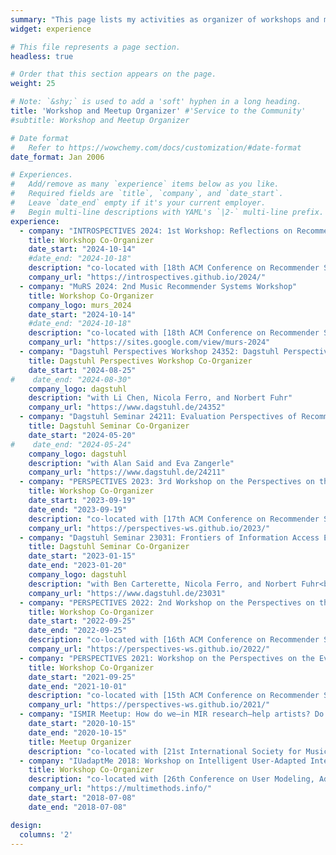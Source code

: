 ```yaml
---
summary: "This page lists my activities as organizer of workshops and meetups."  # Add a page description.
widget: experience

# This file represents a page section.
headless: true

# Order that this section appears on the page.
weight: 25

# Note: `&shy;` is used to add a 'soft' hyphen in a long heading.
title: 'Workshop and Meetup Organizer' #'Service to the Community'
#subtitle: Workshop and Meetup Organizer

# Date format
#   Refer to https://wowchemy.com/docs/customization/#date-format
date_format: Jan 2006

# Experiences.
#   Add/remove as many `experience` items below as you like.
#   Required fields are `title`, `company`, and `date_start`.
#   Leave `date_end` empty if it's your current employer.
#   Begin multi-line descriptions with YAML's `|2-` multi-line prefix.
experience:
  - company: "INTROSPECTIVES 2024: 1st Workshop: Reflections on Recommender Systems Past, Present, and Future"
    title: Workshop Co-Organizer
    date_start: "2024-10-14"
    #date_end: "2024-10-18"
    description: "co-located with [18th ACM Conference on Recommender Systems (RecSys 2024)](https://recsys.acm.org/recsys24/)<br><br>with Alan Said and Eva Zangerle"
    company_url: "https://introspectives.github.io/2024/"
  - company: "MuRS 2024: 2nd Music Recommender Systems Workshop"
    title: Workshop Co-Organizer
    company_logo: murs_2024
    date_start: "2024-10-14"
    #date_end: "2024-10-18"
    description: "co-located with [18th ACM Conference on Recommender Systems (RecSys 2024)](https://recsys.acm.org/recsys24/)<br><br>with Andrés Ferraro, Lorenzo Porcaro, and Peter Knees"
    company_url: "https://sites.google.com/view/murs-2024"
  - company: "Dagstuhl Perspectives Workshop 24352: Dagstuhl Perspectives Workshop: Conversational Agents: A Framework for Evaluation (CAFE)"
    title: Dagstuhl Perspectives Workshop Co-Organizer
    date_start: "2024-08-25"
#    date_end: "2024-08-30"
    company_logo: dagstuhl
    description: "with Li Chen, Nicola Ferro, and Norbert Fuhr"
    company_url: "https://www.dagstuhl.de/24352"
  - company: "Dagstuhl Seminar 24211: Evaluation Perspectives of Recommender Systems: Driving Research and Education"
    title: Dagstuhl Seminar Co-Organizer
    date_start: "2024-05-20"
#    date_end: "2024-05-24"
    company_logo: dagstuhl
    description: "with Alan Said and Eva Zangerle"
    company_url: "https://www.dagstuhl.de/24211"
  - company: "PERSPECTIVES 2023: 3rd Workshop on the Perspectives on the Evaluation of Recommender Systems"
    title: Workshop Co-Organizer
    date_start: "2023-09-19"
    date_end: "2023-09-19"
    description: "co-located with [17th ACM Conference on Recommender Systems (RecSys 2023)](https://recsys.acm.org/recsys23/)<br><br>with Alan Said and Eva Zangerle<br><br>[See proceedings](https://ceur-ws.org/Vol-3476/)<br>[See event report in SIGIR Forum](/publications/said-2024-sigirforum-perspectives/)"
    company_url: "https://perspectives-ws.github.io/2023/"
  - company: "Dagstuhl Seminar 23031: Frontiers of Information Access Experimentation for Research and Education"
    title: Dagstuhl Seminar Co-Organizer
    date_start: "2023-01-15"
    date_end: "2023-01-20"
    company_logo: dagstuhl
    description: "with Ben Carterette, Nicola Ferro, and Norbert Fuhr<br><br>[See the Dagstuhl report](/publications/bauer-2023-dagstuhl/)<br>[See event report in SIGIR Forum](/publications/bauer-2023-sigir-dagstuhl/)<br><br><img src=\"/images/variouspics/dagstuhl2023_23031.jpg\"  alt=\"Group photo of the Dagstuhl Seminar 23031 participants\">"
    company_url: "https://www.dagstuhl.de/23031"
  - company: "PERSPECTIVES 2022: 2nd Workshop on the Perspectives on the Evaluation of Recommender Systems"
    title: Workshop Co-Organizer
    date_start: "2022-09-25"
    date_end: "2022-09-25"
    description: "co-located with [16th ACM Conference on Recommender Systems (RecSys 2022)](https://recsys.acm.org/recsys22/)<br><br>with Eva Zangerle and Alan Said<br><br>[See proceedings](https://ceur-ws.org/Vol-3228/)<br>[See event report in SIGIR Forum](/publications/zangerle-2023-sigirforum-perspectives/)"
    company_url: "https://perspectives-ws.github.io/2022/"
  - company: "PERSPECTIVES 2021: Workshop on the Perspectives on the Evaluation of Recommender Systems"
    title: Workshop Co-Organizer
    date_start: "2021-09-25"
    date_end: "2021-10-01"
    description: "co-located with [15th ACM Conference on Recommender Systems (RecSys 2021)](https://recsys.acm.org/recsys21/)<br><br>with Eva Zangerle and Alan Said<br><br>[See proceedings](https://ceur-ws.org/Vol-2955/)<br>[See event report in SIGIR Forum](/publications/zangerle-2022-sigirforum-perspectives/)"
    company_url: "https://perspectives-ws.github.io/2021/"
  - company: "ISMIR Meetup: How do we—in MIR research—help artists? Do we?"
    date_start: "2020-10-15"
    date_end: "2020-10-15"
    title: Meetup Organizer
    description: "co-located with [21st International Society for Music Information Retrieval Conference (ISMIR 2020)](https://www.ismir2020.net)<br><br>[See event report in SIGIR Forum](/publications/bauer-2020-helpartists/)"
  - company: "IUadaptMe 2018: Workshop on Intelligent User-Adapted Interfaces: Design and Multi-Modal Evaluation"
    title: Workshop Co-Organizer
    description: "co-located with [26th Conference on User Modeling, Adaptation and Personalization (UMAP 2018)](https://www.um.org/umap2018/)<br><br>with Ilknur Celik, Ilaria Torre, Frosina Koceva, Eva Zangerle, and Bart Knijnenburg"
    company_url: "https://multimethods.info/"
    date_start: "2018-07-08"
    date_end: "2018-07-08"

design:
  columns: '2'
---
```


